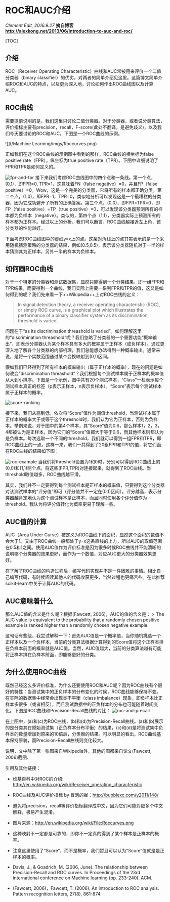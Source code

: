 # ROC和AUC介绍

_Clement Edit, 2016.9.27_
**摘自博客**[**http:\/\/alexkong.net\/2013\/06\/introduction-to-auc-and-roc\/**](http://alexkong.net/2013/06/introduction-to-auc-and-roc/)

\[TOC\]

## 介绍

ROC（Receiver Operating Characteristic）曲线和AUC常被用来评价一个二值分类器（binary classifier）的优劣，对两者的简单介绍见这里。这篇博文简单介绍ROC和AUC的特点，以及更为深入地，讨论如何作出ROC曲线图以及计算AUC。

## ROC曲线

需要提前说明的是，我们这里只讨论二值分类器。对于分类器，或者说分类算法，评价指标主要有precision，recall，F-score\(此处不翻译，是避免歧义\)，以及我们今天要讨论的ROC和AUC。下图是一个ROC曲线的示例。

![](/Machine Learning/imgs/Roccurves.png)

正如我们在这个ROC曲线的示例图中看到的那样，ROC曲线的横坐标为false positive rate（FPR），纵坐标为true positive rate（TPR）。下图中详细说明了FPR和TPR是如何定义的。

![fpr-and-tpr](imgs\fpr-and-tpr.png)
接下来我们考虑ROC曲线图中的四个点和一条线。第一个点，\(0,1\)，即FPR=0, TPR=1，这意味着FN（false negative）=0，并且FP（false positive）=0。Wow，这是一个完美的分类器，它将所有的样本都正确分类。第二个点，\(1,0\)，即FPR=1，TPR=0，类似地分析可以发现这是一个最糟糕的分类器，因为它成功避开了所有的正确答案。第三个点，\(0,0\)，即FPR=TPR=0，即FP（false positive）=TP（true positive）=0，可以发现该分类器预测所有的样本都为负样本（negative）。类似的，第四个点（1,1），分类器实际上预测所有的样本都为正样本。经过以上的分析，我们可以断言，ROC曲线越接近左上角，该分类器的性能越好。

下面考虑ROC曲线图中的虚线y=x上的点。这条对角线上的点其实表示的是一个采用随机猜测策略的分类器的结果，例如\(0.5,0.5\)，表示该分类器随机对于一半的样本猜测其为正样本，另外一半的样本为负样本。

## 如何画ROC曲线

对于一个特定的分类器和测试数据集，显然只能得到一个分类结果，即一组FPR和TPR结果，而要得到一个曲线，我们实际上需要一系列FPR和TPR的值，这又是如何得到的呢？我们先来看一下++Wikipedia++上对ROC曲线的定义：

> In signal detection theory, a receiver operating characteristic \(ROC\), or simply ROC curve, is a graphical plot which illustrates the performance of a binary classifier system as its discrimination threshold is varied.

问题在于“as its discrimination threashold is varied”。如何理解这里的“discrimination threashold”呢？我们忽略了分类器的一个重要功能“概率输出”，即表示分类器认为某个样本具有多大的概率属于正样本（或负样本）。通过更深入地了解各个分类器的内部机理，我们总能想办法得到一种概率输出。通常来说，是将一个实数范围通过某个变换映射到\(0,1\)区间。

假如我们已经得到了所有样本的概率输出（属于正样本的概率），现在的问题是如何改变“discrimination threashold”？我们根据每个测试样本属于正样本的概率值从大到小排序。下图是一个示例，图中共有20个测试样本，“Class”一栏表示每个测试样本真正的标签（p表示正样本，n表示负样本），“Score”表示每个测试样本属于正样本的概率。

![score-ranking](imgs\score-ranking.png)

接下来，我们从高到低，依次将“Score”值作为阈值threshold，当测试样本属于正样本的概率大于或等于这个threshold时，我们认为它为正样本，否则为负样本。举例来说，对于图中的第4个样本，其“Score”值为0.6，那么样本1，2，3，4都被认为是正样本，因为它们的“Score”值都大于等于0.6，而其他样本则都认为是负样本。每次选取一个不同的threshold，我们就可以得到一组FPR和TPR，即ROC曲线上的一点。这样一来，我们一共得到了20组FPR和TPR的值，将它们画在ROC曲线的结果如下图：

![roc-example](imgs\roc-example.png)
当我们将threshold设置为1和0时，分别可以得到ROC曲线上的\(0,0\)和\(1,1\)两个点。将这些\(FPR,TPR\)对连接起来，就得到了ROC曲线。当threshold取值越多，ROC曲线越平滑。

其实，我们并不一定要得到每个测试样本是正样本的概率值，只要得到这个分类器对该测试样本的“评分值”即可（评分值并不一定在\(0,1\)区间）。评分越高，表示分类器越肯定地认为这个测试样本是正样本，而且同时使用各个评分值作为threshold。我认为将评分值转化为概率更易于理解一些。

## AUC值的计算

AUC（Area Under Curve）被定义为ROC曲线下的面积，显然这个面积的数值不会大于1。又由于ROC曲线一般都处于y=x这条直线的上方，所以AUC的取值范围在0.5和1之间。使用AUC值作为评价标准是因为很多时候ROC曲线并不能清晰的说明哪个分类器的效果更好，而作为一个数值，对应AUC更大的分类器效果更好。

在了解了ROC曲线的构造过程后，编写代码实现并不是一件困难的事情。相比自己编写代码，有时候阅读其他人的代码收获更多，当然过程也更痛苦些。在此推荐scikit-learn中关于计算AUC的代码。

## AUC意味着什么

那么AUC值的含义是什么呢？根据\(Fawcett, 2006\)，AUC的值的含义是： &gt; The AUC value is equivalent to the probability that a randomly chosen positive example is ranked higher than a randomly chosen negative example.

这句话有些绕，我尝试解释一下：首先AUC值是一个概率值，当你随机挑选一个正样本以及一个负样本，当前的分类算法根据计算得到的Score值将这个正样本排在负样本前面的概率就是AUC值。当然，AUC值越大，当前的分类算法越有可能将正样本排在负样本前面，即能够更好的分类。

## 为什么使用ROC曲线

既然已经这么多评价标准，为什么还要使用ROC和AUC呢？因为ROC曲线有个很好的特性：当测试集中的正负样本的分布变化的时候，ROC曲线能够保持不变。在实际的数据集中经常会出现类不平衡（class imbalance）现象，即负样本比正样本多很多（或者相反），而且测试数据中的正负样本的分布也可能随着时间变化。下图是ROC曲线和Precision-Recall曲线的对比：
![roc-and-precall](imgs\roc-and-precall.png)

在上图中，\(a\)和\(c\)为ROC曲线，\(b\)和\(d\)为Precision-Recall曲线。\(a\)和\(b\)展示的是分类其在原始测试集（正负样本分布平衡）的结果，\(c\)和\(d\)是将测试集中负样本的数量增加到原来的10倍后，分类器的结果。可以明显的看出，ROC曲线基本保持原貌，而Precision-Recall曲线则变化较大。

说明，文中除了第一张图来自Wikipedia外，其他的图都来自论文\(Fawcett, 2006\)截图.

引用及其他链接：

* 维基百科中对ROC的介绍: [http:\/\/en.wikipedia.org\/wiki\/Receiver\_operating\_characteristic](http://en.wikipedia.org/wiki/Receiver_operating_characteristic)
* ROC曲线及AUC评价指标 by 冒泡的崔：[http:\/\/bubblexc.com\/y2011\/148\/](http://bubblexc.com/y2011/148/)
* 避免将precision，recall等评价指标翻译成中文，因为它们可能对应多个中文解释，极易产生混淆。

* 图片来源：[http:\/\/en.wikipedia.org\/wiki\/File:Roccurves.png](http://en.wikipedia.org/wiki/File:Roccurves.png)

* 这种映射不一定都是可靠的，即你不一定真的得到了某个样本是正样本的概率。

* 注意这里使用了“Score”，而不是概率，我们暂且可以认为“Score”值就是是正样本的概率。

* Davis, J., & Goadrich, M. \(2006, June\). The relationship between Precision-Recall and ROC curves. In Proceedings of the 23rd international conference on Machine learning \(pp. 233-240\). ACM.

* \(Fawcett, 2006\)，Fawcett, T. \(2006\). An introduction to ROC analysis. Pattern recognition letters, 27\(8\), 861-874.


